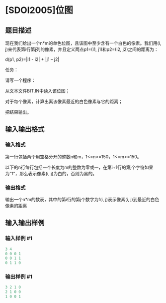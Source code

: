 # [SDOI2005]位图

## 题目描述

现在我们给出一个n\*m的单色位图，且该图中至少含有一个白色的像素。我们用(i, j)来代表第i行第j列的像素，并且定义两点p1=(i1, j1)和p2=(i2, j2)之间的距离为：

d(p1, p2)=|i1 - i2| + |j1 – j2|

任务：

请写一个程序：

从文本文件BIT.IN中读入该位图；

对于每个像素，计算出离该像素最近的白色像素与它的距离；

把结果输出。

## 输入输出格式

### 输入格式

第一行包括两个用空格分开的整数n和m，1<=n<=150，1<=m<=150。

以下的n行每行包括一个长度为m的整数为零或一，在第i+1行的第j个字符如果为”1”，那么表示像素(i, j)为白的，否则为黑的。

### 输出格式

输出一个n\*m的数表，其中的第i行的第j个数字为f(i, j)表示像素(i, j)到最近的白色像素的距离

## 输入输出样例

### 输入样例 #1

```cpp
3 4
0 0 0 1
0 0 1 1
0 1 1 0
```


### 输出样例 #1

```cpp
3 2 1 0
2 1 0 0
1 0 0 1
```


